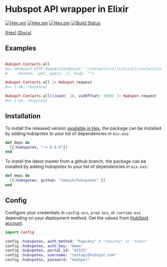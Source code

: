 # Hubspot API wrapper in Elixir

[![Hex.pm](https://img.shields.io/hexpm/v/hubspotex.svg?maxAge=2592000)](https://hex.pm/packages/hubspotex)
 [![Hex.pm](https://img.shields.io/hexpm/l/hubspotex.svg?maxAge=2592000)](https://hex.pm/packages/hubspotex)
 [![Hex.pm](https://img.shields.io/hexpm/dt/hubspotex.svg?maxAge=2592000)](https://hex.pm/packages/hubspotex)
 [![Build Status](https://travis-ci.org/ryanwinchester/hubspotex.svg?branch=master)](https://travis-ci.org/ryanwinchester/hubspotex)


[[Hex]](https://hex.pm/packages/hubspotex) [[Docs]](https://hexdocs.pm/hubspotex/api-reference.html)

## Examples

```elixir

Hubspot.Contacts.all
#=> %Hubspot.HTTP.Request{endpoint: "/contacts/v1/lists/all/contacts/all",
#     method: :get, query: [], body: ""}

Hubspot.Contacts.all |> Hubspot.request
#=> {:ok, response}

Hubspot.Contacts.all([count: 10, vidOffset: 100]) |> Hubspot.request
#=> {:ok, response}
```

## Installation

To install the released version [available in Hex](https://hex.pm/docs/publish), the package can be installed by adding hubspotex to your list of dependencies in `mix.exs`:

  ```elixir
  def deps do
    [{:hubspotex, "~> 0.0.6"}]
  end
  ```

To install the latest master from a github branch, the package can be installed by adding hubspotex to your list of dependencies in `mix.exs`:

  ```elixir
  def deps do
    [{:hubspotex, github: "tmaszk/hubspotex" }]
  end
  ```

## Config


Configure your credentials in `config.exs`, `prod.exs`, or `runtime.exs` depending on your deployment method.  Get the values from [HubSpot account](https://app.hubspot.com/myaccounts).

  ```elixir
  import Config

  config :hubspotex, auth_method: "hapikey" # "hapikey" or "token"
  config :hubspotex, auth_key: "demo"
  config :hubspotex, portal_id: "62515"
  config :hubspotex, username: "testapi@hubspot.com"
  config :hubspotex, password: "HubSpot"
  ```

